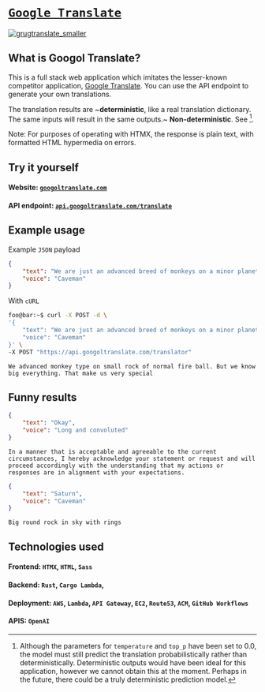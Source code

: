 # [`Google Translate`](http://googoltranslate.com)
[![grugtranslate_smaller](https://github.com/johanyim/googol_translate/assets/37012949/6e398e76-1323-4f89-a919-fe7c756e5312)](http://googoltranslate.com)

## What is Googol Translate?

This is a full stack web application which imitates the lesser-known competitor application, [Google Translate](https://translate.google.com/). You can use the API endpoint to generate your own translations. 

The translation results are ~**deterministic**, like a real translation dictionary. The same inputs will result in the same outputs.~ **Non-deterministic**. See [^1].

[^1]: Although the parameters for `temperature` and `top_p` have been set to 0.0, the model must still predict the translation probabilistically rather than deterministically. Deterministic outputs would have been ideal for this application, however we cannot obtain this at the moment. Perhaps in the future, there could be a truly deterministic prediction model.



Note: For purposes of operating with HTMX, the response is plain text, with formatted HTML hypermedia on errors.

## Try it yourself

#### Website: [`googoltranslate.com`](http://googoltranslate.com) 
#### API endpoint: [`api.googoltranslate.com/translate`](https://api.googoltranslate.com) 

## Example usage

Example `JSON` payload
```json
{
    "text": "We are just an advanced breed of monkeys on a minor planet of a very average star. But we can understand the Universe. That makes us something very special.",
    "voice": "Caveman"
}
```

With `cURL`
```bash
foo@bar:~$ curl -X POST -d \
'{
    "text": "We are just an advanced breed of monkeys on a minor planet of a very average star. But we can understand the Universe. That makes us something very special.",
    "voice": "Caveman"
}' \
-X POST "https://api.googoltranslate.com/translator"
```
```
We advanced monkey type on small rock of normal fire ball. But we know big everything. That make us very special
```

## Funny results 

```json
{
    "text": "Okay",
    "voice": "Long and convoluted"
}
```
```
In a manner that is acceptable and agreeable to the current circumstances, I hereby acknowledge your statement or request and will proceed accordingly with the understanding that my actions or responses are in alignment with your expectations.
```

```json
{
    "text": "Saturn",
    "voice": "Caveman"
}
```
```
Big round rock in sky with rings
```




## Technologies used
#### Frontend: `HTMX`, `HTML`, `Sass`

#### Backend: `Rust`, `Cargo Lambda`, 

#### Deployment: `AWS`, `Lambda`, `API Gateway`, `EC2`, `Route53`, `ACM`, `GitHub Workflows`
#### APIS: `OpenAI`
